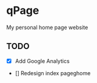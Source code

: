 # qPage
My personal home page website

## TODO
- [X] Add Google Analytics
- [] Redesign index pageghome
